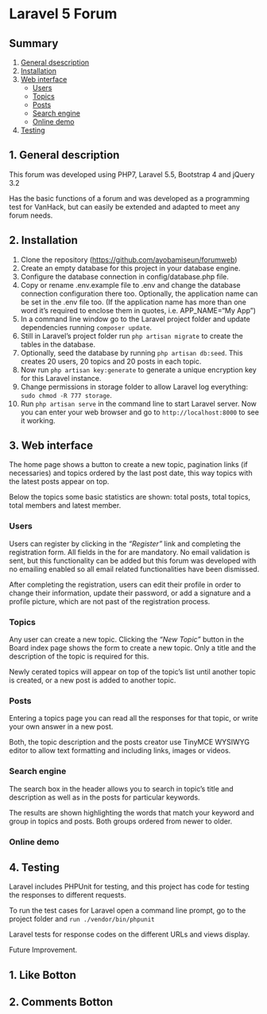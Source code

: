 # Laravel 5 Forum

## Summary
1. [General dsescription](#generalDescription)
2. [Installation](#installation)
3. [Web interface](#webInterface)
   - [Users](#webInterfaceUsers)
   - [Topics](#webInterfaceTopics)
   - [Posts](#webInterfacePosts)
   - [Search engine](#webInterfaceSearchEngine)
   - [Online demo](#webInterfaceOnlineDemo)
4. [Testing](#testing)

<a name="generalDescription"></a>
## 1. General description
This forum was developed using PHP7, Laravel 5.5, Bootstrap 4 and jQuery 3.2

Has the basic functions of a forum and was developed as a programming test for VanHack, but can easily be extended and adapted to meet any forum needs.

<a name="installation"></a>
## 2. Installation
1. Clone the repository (https://github.com/ayobamiseun/forumweb)
2. Create an empty database for this project in your database engine.
3. Configure the database connection in config/database.php file.
4. Copy or rename .env.example file to .env and change the database connection configuration there too. Optionally, the application name can be set in the .env file too. (If the application name has more than one word it’s required to enclose them in quotes, i.e. APP_NAME=“My App”)
5. In a command line window go to the Laravel project folder and update dependencies running `composer update`.
6. Still in Laravel’s project folder run `php artisan migrate` to create the tables in the database.
7. Optionally, seed the database by running `php artisan db:seed`. This creates 20 users, 20 topics and 20 posts in each topic.
8. Now run `php artisan key:generate` to generate a unique encryption key for this Laravel instance.
9. Change permissions in storage folder to allow Laravel log everything: `sudo chmod -R 777 storage`.
10. Run `php artisan serve` in the command line to start Laravel server. Now you can enter your web browser and go to `http://localhost:8000` to see it working.

<a name="webInterface"></a>
## 3. Web interface
The home page shows a button to create a new topic, pagination links (if necessaries) and topics ordered by the last post date, this way topics with the latest posts appear on top.

Below the topics some basic statistics are shown: total posts, total topics, total members and latest member.

<a name="webInterfaceUsers"></a>
### Users
Users can register by clicking in the *“Register”* link and completing the registration form. All fields in the for are mandatory. No email validation is sent, but this functionality can be added but this forum was developed with no emailing enabled so all email related functionalities have been dismissed.

After completing the registration, users can edit their profile in order to change their information, update their password, or add a signature and a profile picture, which are not past of the registration process.

<a name="webInterfaceTopics"></a>
### Topics
Any user can create a new topic. Clicking the *“New Topic”* button in the Board index page shows the form to create a new topic. Only a title and the description of the topic is required for this.

Newly cerated topics will appear on top of the topic’s list until another topic is created, or a new post is added to another topic.

<a name="webInterfacePosts"></a>
### Posts
Entering a topics page you can read all the responses for that topic, or write your own answer in a new post.

Both, the topic description and the posts creator use TinyMCE WYSIWYG editor to allow text formatting and including links, images or videos.

<a name="webInterfaceSearchEngine"></a>
### Search engine
The search box in the header allows you to search in topic’s title and description as well as in the posts for particular keywords.

The results are shown highlighting the words that match your keyword and group in topics and posts. Both groups ordered from newer to older.

<a name="webInterfaceOnlineDemo"></a>
### Online demo


<a name="testing"></a>
## 4. Testing
Laravel includes PHPUnit for testing, and this project has code for testing the responses to different requests.

To run the test cases for Laravel open a command line prompt, go to the project folder and `run ./vendor/bin/phpunit`

Laravel tests for response codes on the different URLs and views display.

Future Improvement. 
## 1. Like Botton 
## 2. Comments Botton 
